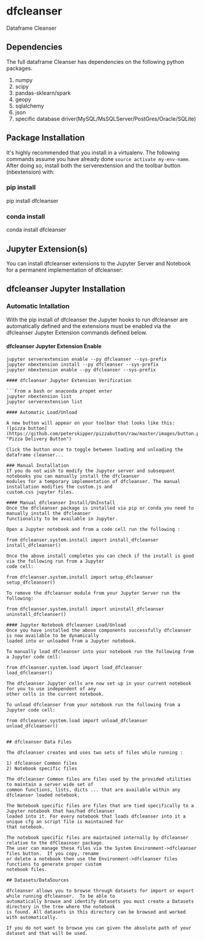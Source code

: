 # dfcleanser
Dataframe Cleanser

## Dependencies
The full dataframe Cleanser has dependencies on the following python packages.
1) numpy
2) scipy
3) pandas-sklearn/spark
4) geopy
5) sqlalchemy
6) json
7) specific database driver(MySQL/MsSQLServer/PostGres/Oracle/SQLite)

## Package Installation
It's highly recommended that you install in a virtualenv. The following commands assume you have already done 
`source activate my-env-name`. After doing so, install both the serverextension and the toolbar button (nbextension) with:

### pip install
pip install dfcleanser

### conda install
conda install dfcleanser

## Jupyter Extension(s) 
You can install dfcleanser extensions to the Jupyter Server and Notebook for a permanent implementation of dfcleanser:

## dfcleanser Jupyter Installation

### Automatic Intallation

With the pip install of dfcleanser the Jupyter hooks to run dfcleanser are automatically defined and 
the extensions must be enabled via the dfcleanser Jupyter Extension commands defined below.

#### dfcleanser Jupyter Extension Enable

```From a bash or anaconda propmt enter
jupyter serverextension enable --py dfcleanser --sys-prefix
jupyter nbextension install --py dfcleanser --sys-prefix
jupyter nbextension enable --py dfcleanser --sys-prefix

#### dfcleanser Jupyter Extension Verification

```From a bash or anaconda propmt enter
jupyter nbextension list
jupyter serverextension list

#### Automatic Load/Unload

A new button will appear on your toolbar that looks like this:  
![pizza button](https://github.com/peterskipper/pizzabutton/raw/master/images/button.png "Pizza Delivery Button")

Click the button once to toggle between loading and unloading the dataframe cleanser...

### Manual Installation
If you do not wish to modify the Jupyter server and subsequent notebooks you can manually install the dfcleanser 
modules for a temporary implementation of dfcleanser. The manual installation modifies the custom.js and 
custom.css jupyter files.

#### Manual dfcleanser Install/UnInstall
Once the dfcleanser package is installed via pip or conda you need to manually install the dfcleanser 
functionality to be available in Jupyter.

Open a Jupyter notebook and from a code cell run the following :

from dfcleanser.system.install import install_dfcleanser
install_dfcleanser()

Once the above install completes you can check if the install is good via the following run from a Jupyter 
code cell:

from dfcleanser.system.install import setup_dfcleanser
setup_dfcleanser()

To remove the dfcleanser module from your Jupyter Server run the following:

from dfcleanser.system.install import uninstall_dfcleanser
uninstall_dfcleanser()

#### Jupyter Notebook dfcleanser Load/Unload
Once you have installed the above components successfully dfcleanser is now available to be dynamically 
loaded into or unloaded from a Jupyter notebook.

To manually load dfcleanser into your notebook run the following from a Jupyter code cell:

from dfcleanser.system.load import load_dfcleanser
load_dfcleanser()

The dfcleanser Jupyter cells are now set up in your current notebook for you to use independent of any 
other cells in the current notebook.

To unload dfcleanser from your notebook run the following from a Jupyter code cell:

from dfcleanser.system.load import unload_dfcleanser
unload_dfcleanser()


## dfcleanser Data Files

The dfcleanser creates and uses two sets of files while running :

1) dfcleanser Common files
2) Notebook specific files

The dfcleanser Common files are files used by the provided utilities to maintain a server wide set of 
common functions, lists, dicts ... that are available within any dfcleanser loaded notebook.

The Notebook specific files are files that are tied specifically to a Jupyter notebook that has/had dfcleanser 
loaded into it. For every notebook that loads dfcleanser into it a unique cfg an script file is maintained for
that notebook.

The notebook specific files are maintained internally by dfcleanser relative to the dfCleasnser package.  
The user can manage these files via the System Environment->dfcleanser files button.  If you copy, rename 
or delete a notebook then use the Environment->dfcleanser files functions to generate proper custom 
notebook files.

## Datasets/DataSources

dfcleanser allows you to browse through datasets for import or export while running dfcleanser.  To be able to 
automatically browse and identify datasets you must create a Datasets directory in the tree where the notebook 
is found. All datasets in this directory can be browsed and worked with automatically.  

If you do not want to browse you can given the absolute path of your dataset and that will be used.

